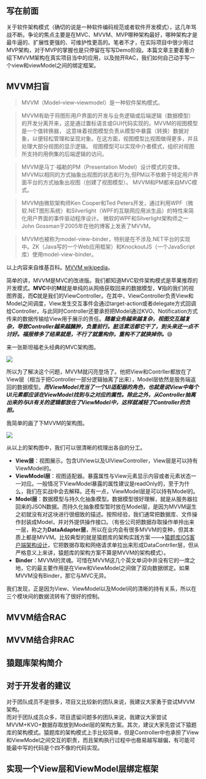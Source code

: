 ## 写在前面  
关于软件架构模式（确切的说是一种软件编码规范或者软件开发模式），这几年骂战不断。争论的焦点主要是在MVC、MVVM、MVP哪种架构最好，哪种架构才是最牛逼的、扩展性更强的、可维护性更高的。笔者不才，在实际项目中很少用过MVP架构，对于MVP的掌握也是只停留在写写Demo阶段。本篇文章主要着重介绍下MVVM架构在真实项目当中的应用，以及抛开RAC，我们如何自己动手写一个view和viewModel之间的绑定框架。  

## MVVM扫盲  
>MVVM（Model–view–viewmodel）是一种软件架构模式。

>MVVM有助于将图形用户界面的开发与业务逻辑或后端逻辑（数据模型）的开发分离开来，这是通过置标语言或GUI代码实现的。MVVM的视图模型是一个值转换器， 这意味着视图模型负责从模型中暴露（转换）数据对象，以便轻松管理和呈现对象。在这方面，视图模型比视图做得更多，并且处理大部分视图的显示逻辑。 视图模型可以实现中介者模式，组织对视图所支持的用例集的后端逻辑的访问。

>MVVM是马丁·福勒的PM（Presentation Model）设计模式的变体。 MVVM以相同的方式抽象出视图的状态和行为,但PM以不依赖于特定用户界面平台的方式抽象出视图（创建了视图模型）。
MVVM和PM都来自MVC模式。

>MVVM由微软架构师Ken Cooper和Ted Peters开发，通过利用WPF（微软.NET图形系统）和Silverlight（WPF的互联网应用派生品）的特性来简化用户界面的事件驱动程序设计。 微软的WPF和Silverlight架构师之一John Gossman于2005年在他的博客上发表了MVVM。

>MVVM也被称为model-view-binder，特别是在不涉及.NET平台的实现中。ZK（Java写的一个Web应用框架）和KnockoutJS（一个JavaScript库）使用model-view-binder。  

以上内容来自维基百科。[MVVM wikipedia](https://zh.wikipedia.org/wiki/MVVM)。  

简单的讲，MVVM是MVC的改进版。我们都知道MVC软件架构模式是苹果推荐的开发模式。**MVC**中的**M**就是单纯的从网络获取回来的数据模型，**V**指的我们的视图界面，而**C**就是我们的ViewController。在其中，ViewController负责View和Model之间调度，View发生交互事件会通过target-action或者delegate方式回调给Controller，与此同时Controller还要承担把Model通过KVO、Notification方式传来的数据传输给View用于展示的责任。***随着业务越来越复杂，视图交互越复杂，导致Controller越来越臃肿，负重前行。脏活累活都它干了，到头来还一点不讨好。福报修多了结果就是，不行了就重构你，重构不了就换掉你。***😅

来一张斯坦福老头经典的MVC架构图。  

![](https://raw.githubusercontent.com/Lobster-King/AppArticles/master/Architecture/mvc-arch.jpg)  

所以为了解决这个问题，MVVM就闪亮登场了。他把View和Contrller都放在了View层（相当于把Controller一部分逻辑抽离了出来），Model层依然是服务端返回的数据模型。***而ViewModel充当了一个UI适配器的角色，也就是说View中每个UI元素都应该在ViewModel找到与之对应的属性。除此之外，从Controller抽离出来的与UI有关的逻辑都放在了ViewModel中，这样就减轻了Controller的负担。***  

我简单的画了下MVVM的架构图。  

![](https://raw.githubusercontent.com/Lobster-King/AppArticles/master/Architecture/mvvm-arch.png)   

从以上的架构图中，我们可以很清晰的梳理出各自的分工。  

* **View层**：视图展示。包含UIView以及UIViewController，View层是可以持有ViewModel的。
* **ViewModel层**：视图适配器。暴露属性与View元素显示内容或者元素状态一一对应。一般情况下ViewModel暴露的属性建议是readOnly的，至于为什么，我们在实战中会去解释。还有一点，ViewModel层是可以持有Model的。
* **Model层**：数据模型与持久化抽象模型。数据模型很好理解，就是从服务器拉回来的JSON数据。而持久化抽象模型暂时放在Model层，是因为MVVM诞生之初就没有对这块进行很细致的描述。按照经验，我们通常把数据库、文件操作封装成Model，并对外提供操作接口。（有些公司把数据存取操作单拎出来一层，称之为**DataAdapter层**，所以在业内会有很多MVVM的变种，但其本质上都是MVVM。比较典型的就是猿题库的架构实践方案--->[猿题库iOS客户端架构设计](http://www.cocoachina.com/ios/20160108/14911.html)，它把数据存取和网络请求单拉出来形成DataContrller层，但从严格意义上来讲，猿题库的架构方案不算是MVVM的架构模式）。
* **Binder**：MVVM的灵魂。可惜在MVVM这几个英文单词中并没有它的一席之地，它的最主要作用是在View和ViewModel之间做了双向数据绑定。如果MVVM没有Binder，那它与MVC无异。

我们发现，正是因为View、ViewModel以及Model间的清晰的持有关系，所以在三个模块间的数据流转有了很好的控制。


## MVVM结合RAC

## MVVM结合非RAC

## 猿题库架构简介

## 对于开发者的建议

对于团队成员不是很多，项目又比较新的团队来说，我建议大家勇于尝试MVVM架构。  
而对于团队成员众多，项目遗留问题多的团队来说，我建议大家尝试MVVM+KVO+数据存取放到Model层的架构方案。其次，建议大家先尝试下猿题库的架构模式。猿题库的架构模式上手比较简单，但是Controller中也承担了View和ViewModel之间交互的职责，而且架构执行过程中也极易越写越偏，有可能可能最中写的代码是个四不像的代码实现。

## 实现一个View层和ViewModel层绑定框架

